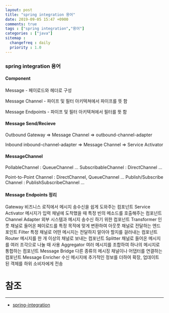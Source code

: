 ```yaml
---
layout: post
title: "spring integration 용어"
date: 2019-09-05 15:47 +0900
comments: true
tags : ["spring integration","용어"]
categories : ["java"]
sitemap :
  changefreq : daily
  priority : 1.0
---
```

 
### spring integration 용어

#### Component

Message - 페이로드와 헤더로 구성

Message Channel - 파이프 및 필터 아키텍쳐에서 파이프를 뜻 함

Message Endpoints - 파이프 및 필터 아키텍쳐에서 필터를 뜻 함

#### Message Send/Recieve

Outbound
Gateway ⇒ Message Channel ⇒ outbound-channel-adapter 

Inbound
inbound-channel-adapter ⇒ Message Channel ⇒ Service Activator

#### MessageChannel
PollableChannel : QueueChannel ...
SubscribableChannel : DirectChannel ...

Point-to-Point Channel : DirectChannel, QueueChannel ...
Publish/Subscribe Channel : PublishSubscribeChannel ...

#### Message Endpoints 정리
Gateway 비즈니스 로직에서 메시지 송수신을 쉽게 도와주는 컴포넌트
Service Activator 메시지가 입력 채널에 도착했을 때 특정 빈의 메소드를 호출해주는 컴포넌트
Channel Adapter 외부 시스템과 메시지 송수신 하기 위한 컴포넌트
Transformer 인풋 채널로 들어온 페이로드를 특정 목적에 맞게 변환하여 아웃풋 채널로 전달하는 엔드포인트
Filter 특정 채널로 어떤 메시지는 전달하지 말아야 할지를 걸러내는 컴포넌트
Router 메시지를 한 개 이상의 채널로 보내는 컴포넌트
Splitter 채널로 들어온 메시지를 여러 조각으로 나눌 때 사용
Aggregator 여러 메시지를 조합하여 하나의 메시지로 통합하는 컴포넌트
Message Bridge 다른 종류의 메시징 채널이나 어댑터를 연결하는 컴포넌트
Message Enricher 수신 메시지에 추가적인 정보를 더하여 확장, 업데이트 된 객체를 하위 소비자에게 전송


# 참조
----- 
* [spring-integration](https://docs.spring.io/spring-integration/docs/5.1.7.RELEASE/reference/html/)
